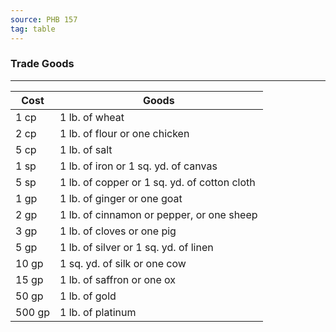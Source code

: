 ```yaml
---
source: PHB 157
tag: table
---
```


### Trade Goods
---
|Cost|Goods|
|---|-------------|
|1 cp|1 lb. of wheat|
|2 cp|1 lb. of flour or one chicken|
|5 cp|1 lb. of salt|
|1 sp|1 lb. of iron or 1 sq. yd. of canvas|
|5 sp|1 lb. of copper or 1 sq. yd. of cotton cloth|
|1 gp|1 lb. of ginger or one goat|
|2 gp|1 lb. of cinnamon or pepper, or one sheep|
|3 gp|1 lb. of cloves or one pig|
|5 gp|1 lb. of silver or 1 sq. yd. of linen|
|10 gp|1 sq. yd. of silk or one cow|
|15 gp|1 lb. of saffron or one ox|
|50 gp|1 lb. of gold|
|500 gp|1 lb. of platinum|
